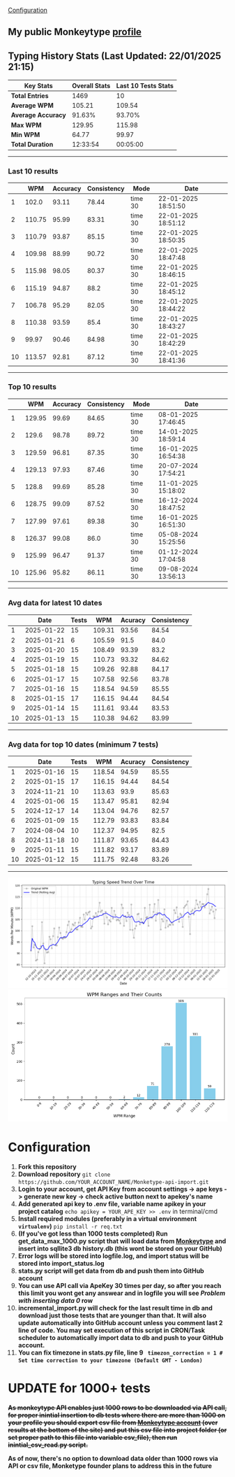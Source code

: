
[Configuration](#configuration)
## My public Monkeytype [profile](https://monkeytype.com/profile/zp14)


        
## Typing History Stats (Last Updated: 22/01/2025 21:15)

| **Key Stats**               | **Overall Stats**       | **Last 10 Tests Stats**  |
|--------------------------|-------------------------|--------------------------|
| **Total Entries**        | 1469           | 10                       |
| **Average WPM**          | 105.21           | 109.54    |
| **Average Accuracy**     | 91.63%          | 93.70%   |
| **Max WPM**              | 129.95               | 115.98        |
| **Min WPM**              | 64.77               | 99.97                        |
| **Total Duration**       | 12:33:54        | 00:05:00                        |


---

### Last 10 results

| | WPM | Accuracy | Consistency | Mode | Date |
| --- | --- | -------- | ----------- | ---- | --------- |
| 1 | 102.0 | 93.11 | 78.44 | time 30 | 22-01-2025 18:51:50 |
| 2 | 110.75 | 95.99 | 83.31 | time 30 | 22-01-2025 18:51:12 |
| 3 | 110.79 | 93.87 | 85.15 | time 30 | 22-01-2025 18:50:35 |
| 4 | 109.98 | 88.99 | 90.72 | time 30 | 22-01-2025 18:47:48 |
| 5 | 115.98 | 98.05 | 80.37 | time 30 | 22-01-2025 18:46:15 |
| 6 | 115.19 | 94.87 | 88.2 | time 30 | 22-01-2025 18:45:12 |
| 7 | 106.78 | 95.29 | 82.05 | time 30 | 22-01-2025 18:44:22 |
| 8 | 110.38 | 93.59 | 85.4 | time 30 | 22-01-2025 18:43:27 |
| 9 | 99.97 | 90.46 | 84.98 | time 30 | 22-01-2025 18:42:29 |
| 10 | 113.57 | 92.81 | 87.12 | time 30 | 22-01-2025 18:41:36 |


 --- 

### Top 10 results

| | WPM | Accuracy | Consistency | Mode | Date |
| --- | --- | -------- | ----------- | ---- | --------- |
| 1 | 129.95 | 99.69 | 84.65 | time 30 | 08-01-2025 17:46:45 |
| 2 | 129.6 | 98.78 | 89.72 | time 30 | 14-01-2025 18:59:14 |
| 3 | 129.59 | 96.81 | 87.35 | time 30 | 16-01-2025 16:54:38 |
| 4 | 129.13 | 97.93 | 87.46 | time 30 | 20-07-2024 17:54:21 |
| 5 | 128.8 | 99.69 | 85.28 | time 30 | 11-01-2025 15:18:02 |
| 6 | 128.75 | 99.09 | 87.52 | time 30 | 16-12-2024 18:47:52 |
| 7 | 127.99 | 97.61 | 89.38 | time 30 | 16-01-2025 16:51:30 |
| 8 | 126.37 | 99.08 | 86.0 | time 30 | 05-08-2024 15:25:56 |
| 9 | 125.99 | 96.47 | 91.37 | time 30 | 01-12-2024 17:04:58 |
| 10 | 125.96 | 95.82 | 86.11 | time 30 | 09-08-2024 13:56:13 |


 --- 

### Avg data for latest 10 dates

| | Date | Tests | WPM | Acuracy | Consistency |
| --- | --- | -------- | ----------- | ---- | --------- |
| 1 | 2025-01-22 | 15 | 109.31 | 93.56 | 84.54 |
| 2 | 2025-01-21 | 6 | 105.59 | 91.5 | 84.0 |
| 3 | 2025-01-20 | 15 | 108.49 | 93.39 | 83.2 |
| 4 | 2025-01-19 | 15 | 110.73 | 93.32 | 84.62 |
| 5 | 2025-01-18 | 15 | 109.26 | 92.88 | 84.17 |
| 6 | 2025-01-17 | 15 | 107.58 | 92.56 | 83.78 |
| 7 | 2025-01-16 | 15 | 118.54 | 94.59 | 85.55 |
| 8 | 2025-01-15 | 17 | 116.15 | 94.44 | 84.54 |
| 9 | 2025-01-14 | 15 | 111.61 | 93.44 | 83.53 |
| 10 | 2025-01-13 | 15 | 110.38 | 94.62 | 83.99 |


 --- 

### Avg data for top 10 dates (minimum 7 tests)

| | Date | Tests | WPM | Acuracy | Consistency |
| --- | --- | -------- | ----------- | ---- | --------- |
| 1 | 2025-01-16 | 15 | 118.54 | 94.59 | 85.55 |
| 2 | 2025-01-15 | 17 | 116.15 | 94.44 | 84.54 |
| 3 | 2024-11-21 | 10 | 113.63 | 93.9 | 85.63 |
| 4 | 2025-01-06 | 15 | 113.47 | 95.81 | 82.94 |
| 5 | 2024-12-17 | 14 | 113.04 | 94.76 | 82.57 |
| 6 | 2025-01-09 | 15 | 112.79 | 93.83 | 83.84 |
| 7 | 2024-08-04 | 10 | 112.37 | 94.95 | 82.5 |
| 8 | 2024-11-18 | 10 | 111.87 | 93.65 | 84.43 |
| 9 | 2025-01-11 | 15 | 111.82 | 93.17 | 83.89 |
| 10 | 2025-01-12 | 15 | 111.75 | 92.48 | 83.26 |


 --- 


        
![speed trend](typing_speed_trend.png)
![counted chart](count_tests.png)
# Configuration
1. **Fork this repository** 
2. **Download repository** `git clone https://github.com/YOUR_ACCOUNT_NAME/Monketype-api-import.git`
3. **Login to your account, get API Key from account settings -> ape keys -> generate new key -> check active button next to apekey's name**
4. **Add generated api key to .env file, variable name apikey in your project catalog**  `echo apikey = YOUR_APE_KEY >> .env` in terminal/cmd
5. **Install required modules (preferably in a virtual environment `virtualenv`)** `pip install -r req.txt`
6. **(If you've got less than 1000 tests completed) Run get_data_max_1000.py script that will load data from [Monkeytype](https://monkeytype.com/) and insert into sqllite3 db history.db (this wont be stored on your GitHub)**
7. **Error logs will be stored into logfile.log, and import status will be stored into import_status.log**
8. **stats.py script will get data from db and push them into GitHub account**
9. **You can use API call via ApeKey 30 times per day, so after you reach this limit you wont get any answear and in logfile you will see *Problem with inserting data 0* row**
10. **incremental_import.py will check for the last result time in db and download just those tests that are younger than that. It will also update automatically into GitHub account unless you comment last 2 line of code. You may set execution of this script in CRON/Task scheduler to automatically import data to db and push to your GitHub account.**
11. **You can fix timezone in stats.py file, line 9 ` timezon_correction = 1 # Set time correction to your timezone (Default GMT - London)`**
# UPDATE for 1000+ tests
    
~~**As monkeytype API enables just 1000 rows to be downloaded via API call, for proper inintial insertion to db tests where there are more than 1000 on your profile
you should export csv file from [Monkeytype account](https://monkeytype.com/account) (over results at the bottom of the site)
and put this csv file into project folder (or set proper path to this file into variable csv_file), then run inintial_csv_read.py script.**~~

**As of now, there's no option to download data older than 1000 rows via API or csv file, Monketype founder plans to address this in the future**
    
    